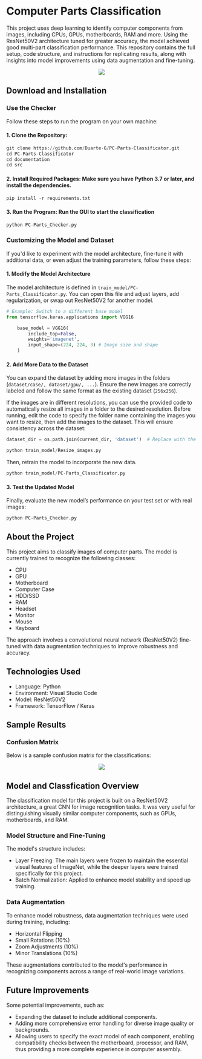 # Computer Parts Classification

This project uses deep learning to identify computer components from images, including CPUs, GPUs, motherboards, RAM and more. Using the ResNet50V2 architecture tuned for greater accuracy, the model achieved good multi-part classification performance. This repository contains the full setup, code structure, and instructions for replicating results, along with insights into model improvements using data augmentation and fine-tuning.
<p align="center">
  <img src="https://github.com/user-attachments/assets/25cd6e60-f697-4c41-a737-c76fb371c841">
</p>

## Download and Installation
### Use the Checker
Follow these steps to run the program on your own machine:
#### 1. Clone the Repository:
```python
git clone https://github.com/Duarte-G/PC-Parts-Classificator.git
cd PC-Parts-Classificator
cd documentation
cd src
```

#### 2. Install Required Packages: Make sure you have Python 3.7 or later, and install the dependencies.
```python
pip install -r requirements.txt
```
#### 3. Run the Program: Run the GUI to start the classification
```python
python PC-Parts_Checker.py
```

### Customizing the Model and Dataset
If you'd like to experiment with the model architecture, fine-tune it with additional data, or even adjust the training parameters, follow these steps:
#### 1. Modify the Model Architecture
The model architecture is defined in `train_model/PC-Parts_Classificator.py`. You can open this file and adjust layers, add regularization, or swap out ResNet50V2 for another model.
```python
# Example: Switch to a different base model
from tensorflow.keras.applications import VGG16

    base_model = VGG16(
        include_top=False,
        weights='imagenet',
        input_shape=(224, 224, 3) # Image size and shape
    )
```
#### 2. Add More Data to the Dataset
You can expand the dataset by adding more images in the folders (```dataset/case/, dataset/gpu/, ...```). Ensure the new images are correctly labeled and follow the same format as the existing dataset (```256x256```).

If the images are in different resolutions, you can use the provided code to automatically resize all images in a folder to the desired resolution. Before running, edit the code to specify the folder name containing the images you want to resize, then add the images to the dataset. This will ensure consistency across the dataset:
```python
dataset_dir = os.path.join(current_dir, 'dataset')  # Replace with the correct image folder path
```
```python
python train_model/Resize_images.py
```
Then, retrain the model to incorporate the new data.
```python
python train_model/PC-Parts_Classificator.py
```
#### 3. Test the Updated Model
Finally, evaluate the new model’s performance on your test set or with real images:
```bash
python PC-Parts_Checker.py
```

## About the Project
This project aims to classify images of computer parts. The model is currently trained to recognize the following classes:
- CPU
- GPU
- Motherboard
- Computer Case
- HDD/SSD
- RAM
- Headset
- Monitor
- Mouse
- Keyboard

The approach involves a convolutional neural network (ResNet50V2) fine-tuned with data augmentation techniques to improve robustness and accuracy.

## Technologies Used
- Language: Python
- Environment: Visual Studio Code
- Model: ResNet50V2
- Framework: TensorFlow / Keras

## Sample Results

### Confusion Matrix
Below is a sample confusion matrix for the classifications:
<p align="center">
  <img src="https://github.com/user-attachments/assets/8c45ea01-5478-408f-bbb7-2972d47daa06">
</p>

## Model and Classfication Overview
The classification model for this project is built on a ResNet50V2 architecture, a great CNN for image recognition tasks. It was very useful for distinguishing visually similar computer components, such as GPUs, motherboards, and RAM.

### Model Structure and Fine-Tuning
The model's structure includes:
- Layer Freezing: The main layers were frozen to maintain the essential visual features of ImageNet, while the deeper layers were trained specifically for this project.
- Batch Normalization: Applied to enhance model stability and speed up training.

### Data Augmentation
To enhance model robustness, data augmentation techniques were used during training, including:
- Horizontal Flipping
- Small Rotations (10%)
- Zoom Adjustments (10%)
- Minor Translations (10%)

These augmentations contributed to the model's performance in recognizing components across a range of real-world image variations.

## Future Improvements
Some potential improvements, such as:
- Expanding the dataset to include additional components.
- Adding more comprehensive error handling for diverse image quality or backgrounds.
- Allowing users to specify the exact model of each component, enabling compatibility checks between the motherboard, processor, and RAM, thus providing a more complete experience in computer assembly.

